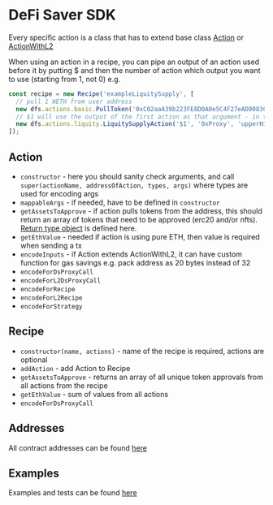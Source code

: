 # DeFi Saver SDK

Every specific action is a class that has to extend base class [Action](https://github.com/defisaver/defisaver-sdk/blob/master/src/Action.ts) or [ActionWithL2](https://github.com/defisaver/defisaver-sdk/blob/master/src/ActionWithL2.ts)

When using an action in a recipe, you can pipe an output of an action used before it by putting $ and then the number of action which output you want to use (starting from 1, not 0)
e.g.

```js
const recipe = new Recipe('exampleLiquitySupply', [
  // pull 1 WETH from user address
  new dfs.actions.basic.PullToken('0xC02aaA39b223FE8D0A0e5C4F27eAD9083C756Cc2', '0x123..', 1000000000000000000),
  // $1 will use the output of the first action as that argument - in this case, it will be 1 WETH
  new dfs.actions.liquity.LiquitySupplyAction('$1', '0xProxy', 'upperHint', 'lowerHint'),
]);
```
## Action

- ```constructor``` - here you should sanity check arguments, and call ```super(actionName, addressOfAction, types, args)``` where types are used for encoding args
- ```mappableArgs``` - if needed, have to be defined in ```constructor```
- ```getAssetsToApprove``` - if action pulls tokens from the address, this should return an array of tokens that need to be approved (erc20 and/or nfts). [Return type object](https://github.com/defisaver/defisaver-sdk/blob/29aa14835240b977ceb053dfc947faae5d19ff9d/src/Action.ts#L195) is defined here.
- ```getEthValue``` - needed if action is using pure ETH, then value is required when sending a tx
- ```encodeInputs``` - if Action extends ActionWithL2, it can have custom function for gas savings e.g. pack address as 20 bytes instead of 32
- ```encodeForDsProxyCall```
- ```encodeForL2DsProxyCall```
- ```encodeForRecipe```
- ```encodeForL2Recipe```
- ```encodeForStrategy```

## Recipe

- ```constructor(name, actions)``` - name of the recipe is required, actions are optional
- ```addAction``` - add Action to Recipe
- ```getAssetsToApprove``` - returns an array of all unique token approvals from all actions from the recipe
- ```getEthValue``` - sum of values from all actions
- ```encodeForDsProxyCall```

## Addresses

All contract addresses can be found [here](https://github.com/defisaver/defisaver-sdk/blob/master/src/addresses.ts)

## Examples

Examples and tests can be found [here](https://github.com/defisaver/defisaver-sdk/tree/master/test)
